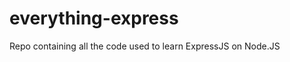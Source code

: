 everything-express
==================

Repo containing all the code used to learn ExpressJS on Node.JS
